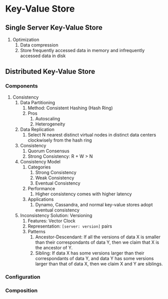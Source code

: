 # Key-Value Store

## Single Server Key-Value Store

1. Optimization
   1. Data compression
   2. Store frequently accessed data in memory and infrequently accessed data in disk

## Distributed Key-Value Store

### Components

1. Consistency
   1. Data Partitioning
      1. Method: Consistent Hashing (Hash Ring)
      2. Pros
         1. Autoscaling
         2. Heterogeneity
   2. Data Replication
      1. Select N nearest distinct virtual nodes in distinct data centers clockwisely from the hash ring
   3. Consistency
      1. Quorum Consensus
      2. Strong Consistency: R + W > N
   4. Consistency Model
      1. Categories
         1. Strong Consistency
         2. Weak Consistency
         3. Eventual Consistency
      2. Performance
         1. Higher consistency comes with higher latency
      3. Applications
         1. Dynamo, Cassandra, and normal key-value stores adopt eventual consistency
   5. Inconsistency Solution: Versioning
      1. Features: Vector Clock
      2. Representation: `[server: version]` pairs
      3. Patterns
         1. Ancestor-Descendant: If all the versions of data X is smaller than their correspondants of data Y, then we claim that X is the ancestor of Y.
         2. Sibling: If data X has some versions larger than their correspondants of data Y, and data Y has some versions larger than that of data X, then we claim X and Y are siblings.

### Configuration

### Composition
